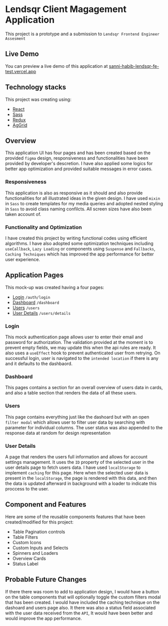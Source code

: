 # Lendsqr Client Magagement Application

This project is a prototype and a submission to `Lendsqr Frontend Engineer Assesment`

## Live Demo

You can preview a live demo of this application at [sanni-habib-lendsqr-fe-test.vercel.app](https://sanni-habib-lendsqr-fe-test.vercel.app)

## Technology stacks

This project was creating using:

- [React](https://reactjs.org/)
- [Sass](https://sass-lang.com)
- [Redux](https://redux.js.org/)
- [AgGrid](https://www.ag-grid.com/)

## Overview

This application UI has four pages and has been created based on the provided `figma`
design, responsiveness and functionalities have been provided by developer's descretion. I have also applied some logics for better app optimization and provided suitable messages in error cases.

### Responsiveness

This application is also as responsive as it should and also provide functionalities for all illustrated ideas in the given design. I have used `mixin` in `Sass` to create templates for my media queries and adopted nested styling in `Sass` to avoid class naming confilcts. All screen sizes have also been taken account of.

### Functionality and Optimization

I have created this project by writing functional codes using efficient algorithms. I have also adopted some optimization techniques including `useCallback`, `Lazy Loading` or components using `Suspense` and `Fallbacks`, `Caching Techniques` which has improved the app performance for better user experience.

## Application Pages

This mock-up was created having a four pages:

- [Login](#login) `/auth/login`
- [Dashboard](#dashboard) `/dashboard`
- [Users](#users) `/users`
- [User Details](#user-details) `/users/details`

### Login

This mock authentication page allows user to enter their email and password for authorization. The validation provided at the moment is to prevent empty fields, we may update this when the api rules are ready. It also uses a `useEffect` hook to prevent authenticated user from retrying. On successful login, user is navigated to the `intended location` if there is any and it defaults to the dashbaord.

### Dashboard

This pages contains a section for an overall overview of users data in cards, and also a table section that renders the data of all these users.

### Users

This page contains everything just like the dashoard but with an open `filter modal` which allows user to filter user data by searching with parameter for individual columns.
The user status was also appended to the response data at random for design representation

### User Details

A page that renders the users full information and allows for account settings management. It uses the `ID` property of the selected user in the user details page to fetch users data.
I have used `localStorage` to implement `caching` for this page. Here when the selected user data is present in the `localStorage`, the page is rendered with this data, and then the data is updated afterward in background with a loader to indicate this proccess to the user.

## Component and Features

Here are some of the reusable components features that have been created/modified for this project:

- Table Pagination controls
- Table Filters
- Custom Icons
- Custom Inputs and Selects
- Spinners and Loaders
- Overview Cards
- Status Label

## Probable Future Changes

If there there was room to add to application design, I would have a button on the table components that will optionally toggle the custom filters modal that has been created. I would have included the caching technique on the dashoard and users page also.
It there was also a status field associated with the user data received from the `API`, It would have been better and would improve the app performance.
